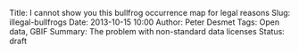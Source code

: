 Title: I cannot show you this bullfrog occurrence map for legal reasons
Slug: illegal-bullfrogs
Date: 2013-10-15 10:00
Author: Peter Desmet
Tags: Open data, GBIF
Summary: The problem with non-standard data licenses
Status: draft

